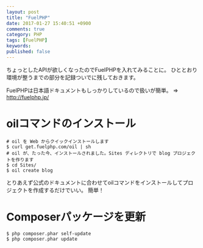 ```yaml
---
layout: post
title: "FuelPHP"
date: 2017-01-27 15:40:51 +0900
comments: true
category: PHP
tags: [FuelPHP]
keywords:
published: false
---
```


ちょっとしたAPIが欲しくなったのでFuelPHPを入れてみることに。
ひととおり環境が整うまでの部分を記録ついでに残しておきます。

FuelPHPは日本語ドキュメントもしっかりしているので扱いが簡単。
⇒ http://fuelphp.jp/

<!-- more -->


# oilコマンドのインストール

```
# oil を Web からクイックインストールします
$ curl get.fuelphp.com/oil | sh
# oil が、たった今、インストールされました。Sites ディレクトリで blog プロジェクトを作ります
$ cd Sites/
$ oil create blog
```

とりあえず公式のドキュメントに合わせてoilコマンドをインストールしてプロジェクトを作成するだけでいい。
簡単！


# Composerパッケージを更新

```
$ php composer.phar self-update
$ php composer.phar update
```
